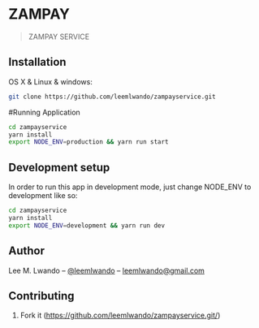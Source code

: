 # ZAMPAY
> ZAMPAY SERVICE



## Installation

OS X & Linux & windows:

```sh
git clone https://github.com/leemlwando/zampayservice.git
```

#Running Application

```sh
cd zampayservice
yarn install
export NODE_ENV=production && yarn run start
```

## Development setup

In order to run this app in development mode, just change NODE_ENV to development like so:

```sh
cd zampayservice
yarn install
export NODE_ENV=development && yarn run dev

```

## Author

Lee M. Lwando – [@leemlwando](https://twitter.com/leemlwando) – leemlwando@gmail.com


## Contributing

1. Fork it (<https://github.com/leemlwando/zampayservice.git/>)

